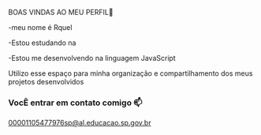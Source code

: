 BOAS VINDAS AO MEU PERFIL💙

-meu nome é Rquel

-Estou estudando na

-Estou me desenvolvendo na linguagem JavaScript

Utilizo esse espaço para minha organização e compartilhamento dos meus projetos desenvolvidos
### VocÊ entrar em contato comigo 📫 
00001105477976sp@al.educacao.sp.gov.br

